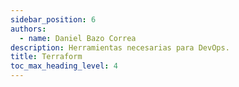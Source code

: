 ```yaml
---
sidebar_position: 6
authors:
  - name: Daniel Bazo Correa
description: Herramientas necesarias para DevOps.
title: Terraform
toc_max_heading_level: 4
---
```

